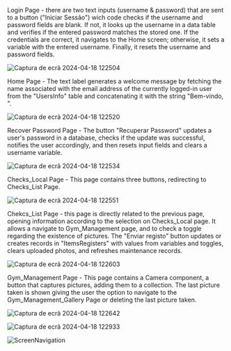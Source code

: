 Login Page - there are two text inputs (username & password) that are sent to a button ("Iniciar Sessão") wich code checks if the username and password fields are blank. If not, it looks up the username in a data table and verifies if the entered password matches the stored one. If the credentials are correct, it navigates to the Home screen; otherwise, it sets a variable with the entered username. Finally, it resets the username and password fields.

![Captura de ecrã 2024-04-18 122504](https://github.com/fsilva28/Portefolio_PowerPlatform/assets/159443064/2df841bb-ab3e-42e5-8c10-e79e5e739048)

Home Page - The text label generates a welcome message by fetching the name associated with the email address of the currently logged-in user from the "UsersInfo" table and concatenating it with the string "Bem-vindo, ".

![Captura de ecrã 2024-04-18 122520](https://github.com/fsilva28/Portefolio_PowerPlatform/assets/159443064/00eff6b0-9aaa-493f-8ac2-5aae54321595)

Recover Password Page - The button "Recuperar Password" updates a user's password in a database, checks if the update was successful, notifies the user accordingly, and then resets input fields and clears a username variable.

![Captura de ecrã 2024-04-18 122534](https://github.com/fsilva28/Portefolio_PowerPlatform/assets/159443064/3da8c6c6-6e58-44be-9b3b-8809c8b6a920)

Checks_Local Page - This page contains three buttons, redirecting to Checks_List Page. 

![Captura de ecrã 2024-04-18 122551](https://github.com/fsilva28/Portefolio_PowerPlatform/assets/159443064/0d7fa6f9-090c-4df6-8454-faec1430ed28)

Chekcs_List Page - this page is directly related to the previous page, opening information according to the selection on Checks_Local page. It allows a navigate to Gym_Management page, and to check a toggle regarding the existence of pictures. The "Enviar registo" button updates or creates records in "ItemsRegisters" with values from variables and toggles, clears uploaded photos, and refreshes maintenance records.

![Captura de ecrã 2024-04-18 122603](https://github.com/fsilva28/Portefolio_PowerPlatform/assets/159443064/655fba7f-b4c4-42d0-9589-a3ffa1cd470c)

Gym_Management Page - This page contains a Camera component, a button that captures pictures, adding them to a collection. The last picture taken is shown giving the user the option to navigate to the Gym_Management_Gallery Page or deleting the last picture taken.

![Captura de ecrã 2024-04-18 122642](https://github.com/fsilva28/Portefolio_PowerPlatform/assets/159443064/73ca8331-b39b-4a5a-b7d6-6dfe320cda2d)

![Captura de ecrã 2024-04-18 122933](https://github.com/fsilva28/Portefolio_PowerPlatform/assets/159443064/abceb109-46a4-491f-8c78-cc792baa1382)

![ScreenNavigation](https://github.com/fsilva28/Portefolio_PowerPlatform/assets/159443064/58fbf0a2-0d66-40b8-89db-19cd9f4501b7)

